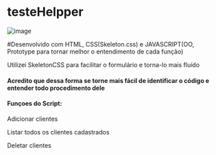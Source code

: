 # testeHelpper

![image](https://user-images.githubusercontent.com/51215549/117367720-ee3a6b00-ae98-11eb-8925-35d3b202c7a2.png)


#Desenvolvido com HTML, CSS(Skeleton.css) e JAVASCRIPT(OO, Prototype para tornar melhor o entendimento de cada função)
<p>Utilizei SkeletonCSS para facilitar o formulário e torna-lo mais fluído</p>
<h4>Acredito que dessa forma se torne mais fácil de identificar o código e entender todo procedimento dele</h4>

<h4> Funçoes do Script:</h4>
  <p>Adicionar clientes</p>
  <p>Listar todos os clientes cadastrados</p>
  <p>Deletar clientes</p>
  
